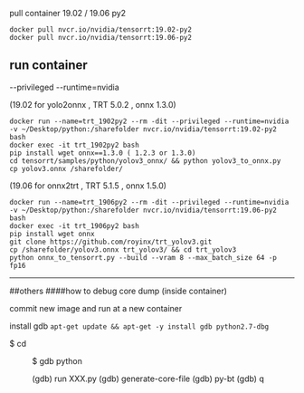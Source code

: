 pull container 19.02 / 19.06   py2 
 
``` shell
docker pull nvcr.io/nvidia/tensorrt:19.02-py2
docker pull nvcr.io/nvidia/tensorrt:19.06-py2
```


## run container 

--privileged --runtime=nvidia 

(19.02 for yolo2onnx , TRT 5.0.2 ,  onnx 1.3.0)
```shell
docker run --name=trt_1902py2 --rm -dit --privileged --runtime=nvidia -v ~/Desktop/python:/sharefolder nvcr.io/nvidia/tensorrt:19.02-py2 bash
docker exec -it trt_1902py2 bash
pip install wget onnx==1.3.0 ( 1.2.3 or 1.3.0)
cd tensorrt/samples/python/yolov3_onnx/ && python yolov3_to_onnx.py
cp yolov3.onnx /sharefolder/
```

(19.06 for onnx2trt , TRT 5.1.5 , onnx 1.5.0)
```shell
docker run --name=trt_1906py2 --rm -dit --privileged --runtime=nvidia -v ~/Desktop/python:/sharefolder nvcr.io/nvidia/tensorrt:19.06-py2 bash
docker exec -it trt_1906py2 bash
pip install wget onnx
git clone https://github.com/royinx/trt_yolov3.git
cp /sharefolder/yolov3.onnx trt_yolov3/ && cd trt_yolov3
python onnx_to_tensorrt.py --build --vram 8 --max_batch_size 64 -p fp16
```

-------------------------------------------------


##others 
####how to debug core dump (inside container)

commit new image and run at a new container 

install gdb  `apt-get update && apt-get -y install gdb python2.7-dbg`


$ cd <DIR>
$ gdb python

(gdb) run XXX.py
(gdb) generate-core-file
(gdb) py-bt
(gdb) q


